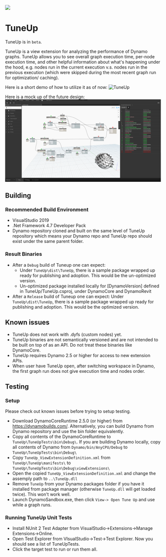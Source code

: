 ![](https://github.com/DynamoDS/TuneUp/workflows/TuneUp-Build/badge.svg)

# TuneUp

TuneUp is in `beta`.

TuneUp is a view extension for analyzing the performance of Dynamo graphs. TuneUp allows you to see overall graph execution time, per-node execution time, and other helpful information about what's happening under the hood, e.g. nodes run in the current execution v.s. nodes run in the previous execution (which were skipped during the most recent graph run for optimization/ caching).

Here is a short demo of how to utilize it as of now:
![TuneUp](design/gifs/TuneUpScroll.gif)

Here is a mock up of the future design:
![Alt text](design/images/TuneUp_Mockup_03_SortedByExecutionOrder.jpg?raw=true "TuneUp")

## Building
### Recommended Build Environment
- VisualStudio 2019
- .Net Framework 4.7 Developer Pack
- Dynamo repository cloned and built on the same level of TuneUp repository which means your Dynamo repo and TuneUp repo should exist under the same parent folder.

### Result Binaries
- After a `Debug` build of Tuneup one can expect:
    - Under `TuneUp\dist\TuneUp`, there is a sample package wrapped up ready for publishing and adoption. This would be the un-optimized version.
    - Un-optimized package installed locally for [DynamoVersion] defined in TuneUp/TuneUp.csproj, under DynamoCore and DynamoRevit
- After a `Release` build of Tuneup one can expect:
Under `TuneUp\dist\TuneUp`, there is a sample package wrapped up ready for publishing and adoption. This would be the optimized version.

## Known issues
- TuneUp does not work with .dyfs (custom nodes) yet.
- TuneUp binaries are not semantically versioned and are not intended to be built on top of as an API. Do not treat these binaries like DynamoCore.
- TuneUp requires Dynamo 2.5 or higher for access to new extension APIs.
- When user have TuneUp open, after switching workspace in Dynamo, the first graph run does not give execution time and nodes order.

## Testing

### Setup
Please check out known issues before trying to setup testing.

- Download DynamoCoreRuntime 2.5.0 (or higher) from https://dynamobuilds.com/. Alternatively, you can build Dynamo from Dynamo repository and use the bin folder equivalently.
- Copy all contents of the DynamoCoreRuntime to `TuneUp\TuneUpTests\bin\Debug\`. If you are building Dynamo locally, copy all contents of Dynamo from `Dynamo/bin/AnyCPU/Debug` to `TuneUp\TuneUpTests\bin\Debug\`
- Copy `TuneUp_ViewExtensionDefinition.xml` from `TuneUp\TuneUp\manifests\` to `TuneUp\TuneUpTests\bin\Debug\viewExtensions\`
- Open the copied `TuneUp_ViewExtensionDefinition.xml` and change the assemply path to `..\TuneUp.dll`
- Remove `TuneUp` from your Dynamo packages folder if you have it installed from package manager (otherwise `TuneUp.dll` will get loaded twice). This won't work well.
- Launch DynamoSandbox.exe, then click `View-> Open Tune Up` and use while a graph runs.

### Running TuneUp Unit Tests
- Install NUnit 2 Test Adapter from VisualStudio->Extensions->Manage Extensions->Online.
- Open Test Explorer from VIsualStudio->Test->Test Explorer. Now you should see a list of TuneUpTests.
- Click the target test to run or run them all.
